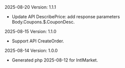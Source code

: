2025-08-20 Version: 1.1.1
- Update API DescribePrice: add response parameters Body.Coupons.$.CouponDesc.


2025-08-15 Version: 1.1.0
- Support API CreateOrder.


2025-08-14 Version: 1.0.0
- Generated php 2025-08-12 for IntlMarket.

